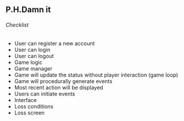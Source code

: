 ## P.H.Damn it

###### Checklist
* User can register a new account
* User can login 
* User can logout
* Game logic
* Game manager
* Game will update the status without player interaction (game loop)
* Game will procedurally generate events
* Most recent action will be displayed
* Users can initiate events
* Interface
* Loss conditions 
* Loss screen

